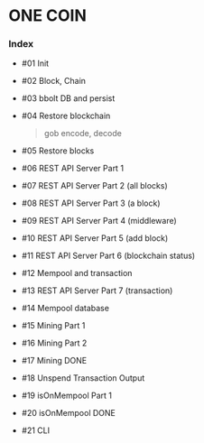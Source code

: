 # ONE COIN

### Index

- #01 Init

- #02 Block, Chain

- #03 bbolt DB and persist

- #04 Restore blockchain

  > gob encode, decode

- #05 Restore blocks

- #06 REST API Server Part 1

- #07 REST API Server Part 2 (all blocks)

- #08 REST API Server Part 3 (a block)

- #09 REST API Server Part 4 (middleware)

- #10 REST API Server Part 5 (add block)

- #11 REST API Server Part 6 (blockchain status)

- #12 Mempool and transaction

- #13 REST API Server Part 7 (transaction)

- #14 Mempool database

- #15 Mining Part 1

- #16 Mining Part 2

- #17 Mining DONE

- #18 Unspend Transaction Output

- #19 isOnMempool Part 1

- #20 isOnMempool DONE

- #21 CLI
